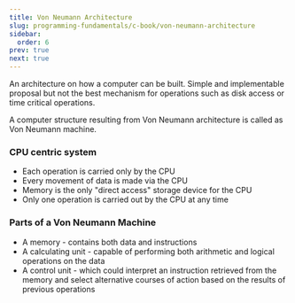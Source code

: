 ```yaml
---
title: Von Neumann Architecture
slug: programming-fundamentals/c-book/von-neumann-architecture
sidebar:
  order: 6
prev: true
next: true
---
```


An architecture on how a computer can be built. Simple and implementable
proposal but not the best mechanism for operations such as disk access or time
critical operations.

A computer structure resulting from Von Neumann architecture is called as Von
Neumann machine.

### CPU centric system

- Each operation is carried only by the CPU
- Every movement of data is made via the CPU
- Memory is the only "direct access" storage device for the CPU
- Only one operation is carried out by the CPU at any time

### Parts of a Von Neumann Machine

- A memory - contains both data and instructions
- A calculating unit - capable of performing both arithmetic and logical
  operations on the data
- A control unit - which could interpret an instruction retrieved from the
  memory and select alternative courses of action based on the results of
  previous operations
